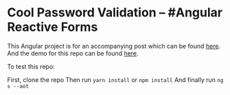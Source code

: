 # Cool Password Validation – #Angular Reactive Forms

This Angular project is for an accompanying post which can be found [here](http://theinfogrid.com/tech/developers/angular/cool-password-validation-angular/). And the demo for this repo can be found [here](https://mainawycliffe.github.io/ng-bootstrap-password-validation-example/).

To test this repo:

First, clone the repo
Then run `yarn install` or `npm install`
And finally run `ng s --aot`
